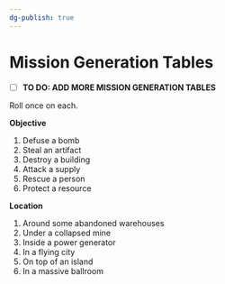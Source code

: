 ```yaml
---
dg-publish: true
---
```

# Mission Generation Tables

- [ ] **TO DO: ADD MORE MISSION GENERATION TABLES**

Roll once on each.

**Objective**
1. Defuse a bomb
2. Steal an artifact
3. Destroy a building
4. Attack a supply
5. Rescue a person
6. Protect a resource

**Location**
1. Around some abandoned warehouses
2. Under a collapsed mine
3. Inside a power generator
4. In a flying city
5. On top of an island
6. In a massive ballroom
